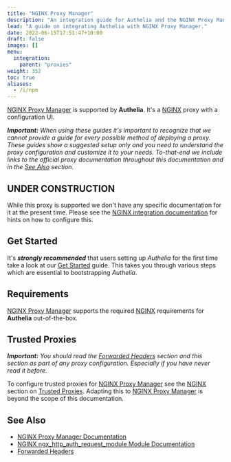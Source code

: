 ```yaml
---
title: "NGINX Proxy Manager"
description: "An integration guide for Authelia and the NGINX Proxy Manager reverse proxy"
lead: "A guide on integrating Authelia with NGINX Proxy Manager."
date: 2022-06-15T17:51:47+10:00
draft: false
images: []
menu:
  integration:
    parent: "proxies"
weight: 352
toc: true
aliases:
  - /i/npm
---
```


[NGINX Proxy Manager] is supported by __Authelia__. It's a [NGINX] proxy with a configuration UI.

*__Important:__ When using these guides it's important to recognize that we cannot provide a guide for every possible
method of deploying a proxy. These guides show a suggested setup only and you need to understand the proxy
configuration and customize it to your needs. To-that-end we include links to the official proxy documentation
throughout this documentation and in the [See Also](#see-also) section.*

## UNDER CONSTRUCTION

While this proxy is supported we don't have any specific documentation for it at the present time. Please see the
[NGINX integration documentation](nginx.md) for hints on how to configure this.

## Get Started

It's __*strongly recommended*__ that users setting up *Authelia* for the first time take a look at our
[Get Started](../prologue/get-started.md) guide. This takes you through various steps which are essential to
bootstrapping *Authelia*.

## Requirements

[NGINX Proxy Manager] supports the required [NGINX](nginx.md#requirements) requirements for __Authelia__ out-of-the-box.

## Trusted Proxies

*__Important:__ You should read the [Forwarded Headers] section and this section as part of any proxy configuration.
Especially if you have never read it before.*

To configure trusted proxies for [NGINX Proxy Manager] see the [NGINX] section on
[Trusted Proxies](nginx.md#trusted-proxies). Adapting this to [NGINX Proxy Manager] is beyond the scope of
this documentation.

## See Also

* [NGINX Proxy Manager Documentation](https://nginxproxymanager.com/setup/)
* [NGINX ngx_http_auth_request_module Module Documentation](https://nginx.org/en/docs/http/ngx_http_auth_request_module.html)
* [Forwarded Headers]

[NGINX Proxy Manager]: https://nginxproxymanager.com/
[NGINX]: https://www.nginx.com/
[Forwarded Headers]: fowarded-headers
